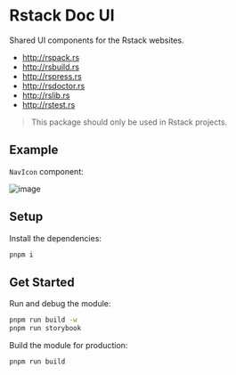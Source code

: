 # Rstack Doc UI

Shared UI components for the Rstack websites.

- <http://rspack.rs>
- <http://rsbuild.rs>
- <http://rspress.rs>
- <http://rsdoctor.rs>
- <http://rslib.rs>
- <http://rstest.rs>

> This package should only be used in Rstack projects.

## Example

`NavIcon` component:

![image](https://github.com/user-attachments/assets/4132a171-8fc4-40cd-978b-95c37bea31df)

## Setup

Install the dependencies:

```bash
pnpm i
```

## Get Started

Run and debug the module:

```bash
pnpm run build -w
pnpm run storybook
```

Build the module for production:

```bash
pnpm run build
```
